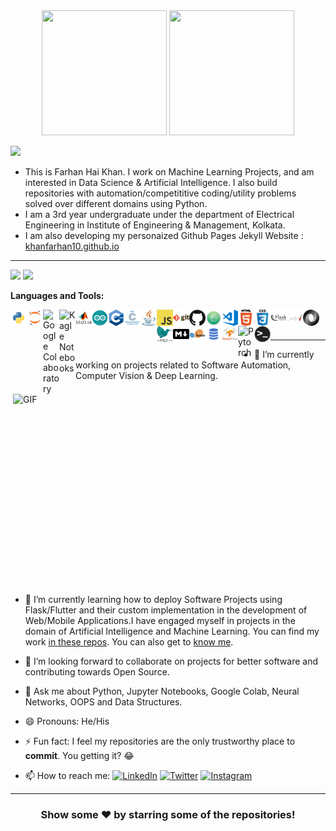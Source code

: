 <!--View https://github.com/anuraghazra , https://github.com/abhisheknaiidu/abhisheknaiidu & https://github.com/abhisheknaiidu/awesome-github-profile-readme
For great readme profiles on github!
-->
<!--![](https://github.com/imKashyap/imKashyap/blob/master/banner.png)-->
 
<div align="center">
<img src="https://media.giphy.com/media/MeJgB3yMMwIaHmKD4z/giphy.gif" width=200 height=200 />  <img src="https://media.tenor.com/images/3b388fe03da271d2674faf85eb7c3fcd/tenor.gif" width=200 height=200 />  
</div>
<!--
That was just the Hi there gif. Just an animation.
-->

<p align="left"> <img src="https://komarev.com/ghpvc/?username=khanfarhan10&label=Profile+Views&color=green&style=plastic%22%20alt=%22khanfarhan10" /> </p>
<!--
The number of github profile or any other repo view.
just replace the username param to your github username.
For more info and customization, read, https://github.com/antonkomarev/github-profile-views-counter
-->


* This is Farhan Hai Khan. I work on Machine Learning Projects, and am interested in Data Science & Artificial Intelligence. I also build repositories with automation/competititive coding/utility problems solved over different domains using Python.
* I am a 3rd year undergraduate under the department of Electrical Engineering in Institute of Engineering & Management, Kolkata.
* I am also developing my personaized Github Pages Jekyll Website : [khanfarhan10.github.io](https://khanfarhan10.github.io/)

***
<img src="https://github-readme-stats.vercel.app/api?username=khanfarhan10&&show_icons=true&title_color=ffffff&icon_color=bb2acf&text_color=daf7dc&bg_color=151515"> <img src="https://github-readme-stats.vercel.app/api/top-langs/?username=khanfarhan10&layout=compact&theme=tokyonight">
<!--
Personalized GitHub Stats Card
just replace the username param to your github username.
For more info and customization, read, https://github.com/anuraghazra/github-readme-stats
-->


**Languages and Tools:**  

<!--
To get your topics goto https://github.com/topics
Search for your topics, then open image of the icons that appear there and get that link.
Then paste the links along with the alt text. (optional)
-->

<img align="left" alt="Python" width="26px" src="https://raw.githubusercontent.com/github/explore/80688e429a7d4ef2fca1e82350fe8e3517d3494d/topics/python/python.png" />
<img align="left" alt="Jupyter Notebooks" width="26px" src="https://raw.githubusercontent.com/github/explore/80688e429a7d4ef2fca1e82350fe8e3517d3494d/topics/jupyter-notebook/jupyter-notebook.png" />
<img align="left" alt="Google Colaboratory" width="26px" src="https://miro.medium.com/max/250/1*i_ncmAcN81MRMNRDcenKiw.png" />
<img align="left" alt="Kagle Notebooks" width="26px" src="https://upload.wikimedia.org/wikipedia/commons/thumb/7/7c/Kaggle_logo.png/300px-Kaggle_logo.png" />
<img align="left" alt="MATLAB" width="26px" src="https://raw.githubusercontent.com/github/explore/80688e429a7d4ef2fca1e82350fe8e3517d3494d/topics/matlab/matlab.png" />
<img align="left" alt="Arduino" width="26px" src="https://raw.githubusercontent.com/github/explore/80688e429a7d4ef2fca1e82350fe8e3517d3494d/topics/arduino/arduino.png" />
<img align="left" alt="C++" width="26px" src="https://raw.githubusercontent.com/github/explore/80688e429a7d4ef2fca1e82350fe8e3517d3494d/topics/cpp/cpp.png" />
<img align="left" alt="C" width="26px" src="https://raw.githubusercontent.com/github/explore/80688e429a7d4ef2fca1e82350fe8e3517d3494d/topics/c/c.png" />
<img align="left" alt="Java" width="26px" src="https://raw.githubusercontent.com/github/explore/80688e429a7d4ef2fca1e82350fe8e3517d3494d/topics/java/java.png" />
<img align="left" alt="JavaScript" width="26px" src="https://raw.githubusercontent.com/github/explore/80688e429a7d4ef2fca1e82350fe8e3517d3494d/topics/javascript/javascript.png" />


<img align="left" alt="Git" width="26px" src="https://raw.githubusercontent.com/github/explore/80688e429a7d4ef2fca1e82350fe8e3517d3494d/topics/git/git.png" />
<img align="left" alt="GitHub" width="26px" src="https://raw.githubusercontent.com/github/explore/78df643247d429f6cc873026c0622819ad797942/topics/github/github.png" />
<img align="left" alt="Atom" width="26px" src="https://raw.githubusercontent.com/github/explore/80688e429a7d4ef2fca1e82350fe8e3517d3494d/topics/atom/atom.png" />
<img align="left" alt="Visual Studio Code" width="26px" src="https://raw.githubusercontent.com/github/explore/80688e429a7d4ef2fca1e82350fe8e3517d3494d/topics/visual-studio-code/visual-studio-code.png" />
<img align="left" alt="HTML5" width="26px" src="https://raw.githubusercontent.com/github/explore/80688e429a7d4ef2fca1e82350fe8e3517d3494d/topics/html/html.png" />
<img align="left" alt="CSS3" width="26px" src="https://raw.githubusercontent.com/github/explore/80688e429a7d4ef2fca1e82350fe8e3517d3494d/topics/css/css.png" />
<img align="left" alt="Flask" width="26px" src="https://raw.githubusercontent.com/github/explore/80688e429a7d4ef2fca1e82350fe8e3517d3494d/topics/flask/flask.png" />
<img align="left" alt="Jekyll" width="26px" src="https://raw.githubusercontent.com/github/explore/80688e429a7d4ef2fca1e82350fe8e3517d3494d/topics/jekyll/jekyll.png" />
<img align="left" alt="JSON" width="26px" src="https://raw.githubusercontent.com/github/explore/80688e429a7d4ef2fca1e82350fe8e3517d3494d/topics/json/json.png" />

<img align="left" alt="LaTeX" width="26px" src="https://raw.githubusercontent.com/github/explore/80688e429a7d4ef2fca1e82350fe8e3517d3494d/topics/latex/latex.png" />
<img align="left" alt="MarkDown" width="26px" src="https://raw.githubusercontent.com/github/explore/80688e429a7d4ef2fca1e82350fe8e3517d3494d/topics/markdown/markdown.png" />
<img align="left" alt="Scikit-Learn" width="26px" src="https://raw.githubusercontent.com/github/explore/80688e429a7d4ef2fca1e82350fe8e3517d3494d/topics/scikit-learn/scikit-learn.png" />
<img align="left" alt="SQL" width="26px" src="https://raw.githubusercontent.com/github/explore/80688e429a7d4ef2fca1e82350fe8e3517d3494d/topics/sql/sql.png" />
<img align="left" alt="Tensorflow" width="26px" src="https://raw.githubusercontent.com/github/explore/80688e429a7d4ef2fca1e82350fe8e3517d3494d/topics/tensorflow/tensorflow.png" />
<img align="left" alt="Pytorch" width="26px" src="https://cdn.analyticsvidhya.com/wp-content/uploads/2017/12/16223353/pytorch-logo-flat.png" />
<img align="left" alt="Terminal" width="26px" src="https://raw.githubusercontent.com/github/explore/80688e429a7d4ef2fca1e82350fe8e3517d3494d/topics/terminal/terminal.png" />

<br>
<br>


***
<img align="right" alt="GIF" src="https://github.com/abhisheknaiidu/abhisheknaiidu/blob/master/code.gif?raw=true" width="500" height="320" />
<!-- add a funky looking image just to look great-->

-  🔭 I’m currently working on projects related to Software Automation, Computer Vision & Deep Learning.

-  🌱 I’m currently learning how to deploy Software Projects using Flask/Flutter and their custom implementation in the development of Web/Mobile Applications.I have engaged myself in projects in the domain of Artificial Intelligence and Machine Learning. You can find my work [in these repos](https://github.com/khanfarhan10?tab=repositories). You can also get to [know me](https://khanfarhan10.github.io/aboutme/).

-  👯 I’m looking forward to collaborate on projects for better software and contributing towards Open Source.

-  💬 Ask me about Python, Jupyter Notebooks, Google Colab, Neural Networks, OOPS and Data Structures.

-  😄 Pronouns: He/His

-  ⚡ Fun fact: I feel my repositories are the only trustworthy place to **commit**. You getting it? 😂

-  📫 How to reach me:
[![LinkedIn](https://img.shields.io/badge/LinkedIn-%40kfpro-green)](https://www.linkedin.com/in/kfpro)
[![Twitter](https://img.shields.io/badge/Twitter-%40itsmetheswagger-red)](https://twitter.com/itsmetheswagger)
[![Instagram](https://img.shields.io/badge/Instagram-%40i.am.the.swagger_-yellow.svg)](https://www.instagram.com/i.am.the.swagger/)
***
<!--
Links with Badges.
The %40 is for the @ sign.
You can either change the link or customize the links at https://shields.io/ or you can search logos on google too.
Replacing my text with yours would also work however.
-->
<div align="center">

### Show some ❤️ by starring some of the repositories!

</div>
